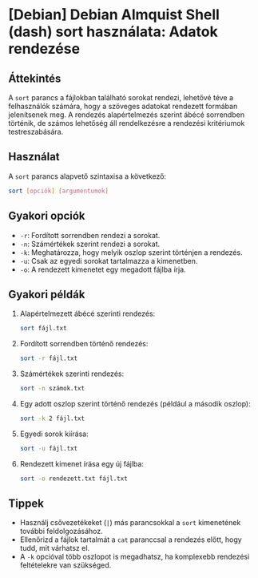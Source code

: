 # [Debian] Debian Almquist Shell (dash) sort használata: Adatok rendezése

## Áttekintés
A `sort` parancs a fájlokban található sorokat rendezi, lehetővé téve a felhasználók számára, hogy a szöveges adatokat rendezett formában jelenítsenek meg. A rendezés alapértelmezés szerint ábécé sorrendben történik, de számos lehetőség áll rendelkezésre a rendezési kritériumok testreszabására.

## Használat
A `sort` parancs alapvető szintaxisa a következő:

```bash
sort [opciók] [argumentumok]
```

## Gyakori opciók
- `-r`: Fordított sorrendben rendezi a sorokat.
- `-n`: Számértékek szerint rendezi a sorokat.
- `-k`: Meghatározza, hogy melyik oszlop szerint történjen a rendezés.
- `-u`: Csak az egyedi sorokat tartalmazza a kimenetben.
- `-o`: A rendezett kimenetet egy megadott fájlba írja.

## Gyakori példák
1. Alapértelmezett ábécé szerinti rendezés:
   ```bash
   sort fájl.txt
   ```

2. Fordított sorrendben történő rendezés:
   ```bash
   sort -r fájl.txt
   ```

3. Számértékek szerinti rendezés:
   ```bash
   sort -n számok.txt
   ```

4. Egy adott oszlop szerint történő rendezés (például a második oszlop):
   ```bash
   sort -k 2 fájl.txt
   ```

5. Egyedi sorok kiírása:
   ```bash
   sort -u fájl.txt
   ```

6. Rendezett kimenet írása egy új fájlba:
   ```bash
   sort -o rendezett.txt fájl.txt
   ```

## Tippek
- Használj csővezetékeket (`|`) más parancsokkal a `sort` kimenetének további feldolgozásához.
- Ellenőrizd a fájlok tartalmát a `cat` paranccsal a rendezés előtt, hogy tudd, mit várhatsz el.
- A `-k` opcióval több oszlopot is megadhatsz, ha komplexebb rendezési feltételekre van szükséged.